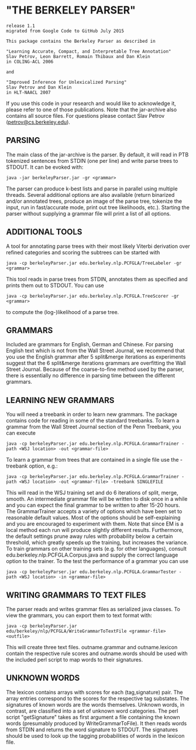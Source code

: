 # "THE BERKELEY PARSER"
```
release 1.1
migrated from Google Code to GitHub July 2015

This package contains the Berkeley Parser as described in 

"Learning Accurate, Compact, and Interpretable Tree Annotation"
Slav Petrov, Leon Barrett, Romain Thibaux and Dan Klein 
in COLING-ACL 2006  

and

"Improved Inference for Unlexicalized Parsing"
Slav Petrov and Dan Klein 
in HLT-NAACL 2007
```

If you use this code in your research and would like to acknowledge it, please refer to one of those publications. Note that the jar-archive also contains all source files. For questions please contact Slav Petrov (petrov@cs.berkeley.edu). 


## PARSING
The main class of the jar-archive is the parser. By default, it will read in PTB tokenized sentences from STDIN (one per line) and write parse trees to STDOUT. It can be evoked with:

`java -jar berkeleyParser.jar -gr <grammar>`

The parser can produce k-best lists and parse in parallel using multiple threads. Several additional options are also available (return binarized and/or annotated trees, produce an image of the parse tree, tokenize the input, run in fast/accurate mode, print out tree likelihoods, etc.). Starting the parser without supplying a grammar file will print a list of all options. 

## ADDITIONAL TOOLS
A tool for annotating parse trees with their most likely Viterbi derivation over refined categories and scoring the subtrees can be started with

`java -cp berkeleyParser.jar edu.berkeley.nlp.PCFGLA/TreeLabeler -gr <grammar>`

This tool reads in parse trees from STDIN, annotates them as specified and prints them out to STDOUT. You can use
 
`java -cp berkeleyParser.jar edu.berkeley.nlp.PCFGLA.TreeScorer -gr <grammar>`

to compute the (log-)likelihood of a parse tree.


## GRAMMARS
Included are grammars for English, German and Chinese. For parsing English text which is not from the Wall Street Journal, we recommend that you use the English grammar after 5 split&merge iterations as experiments suggest that the 6 split&merge iterations grammars are overfitting the Wall Street Journal. Because of the coarse-to-fine method used by the parser, there is essentially no difference in parsing time between the different grammars. 


## LEARNING NEW GRAMMARS
You will need a treebank in order to learn new grammars. The package contains code for reading in some of the standard treebanks. To learn a grammar from the Wall Street Journal section of the Penn Treebank, you can execute

`java -cp berkeleyParser.jar edu.berkeley.nlp.PCFGLA.GrammarTrainer -path <WSJ location> -out <grammar-file>`

To learn a grammar from trees that are contained in a single file use the -treebank option, e.g.:

`java -cp berkeleyParser.jar edu.berkeley.nlp.PCFGLA.GrammarTrainer -path <WSJ location> -out <grammar-file> -treebank SINGLEFILE`

This will read in the WSJ training set and do 6 iterations of split, merge, smooth. An intermediate grammar file will be written to disk once in a while and you can expect the final grammar to be written to <grammar-file> after 15-20 hours. The GrammarTrainer accepts a variety of options which have been set to reasonable default values. Most of the options should be self-explaining and you are encouraged to experiment with them. Note that since EM is a local method each run will produce slightly different results. Furthermore, the default settings prune away rules with probability below a certain threshold, which greatly speeds up the training, but increases the variance. To train grammars on other training sets (e.g. for other languages), consult edu.berkeley.nlp.PCFGLA.Corpus.java and supply the correct language option to the trainer.
To the test the performance of a grammar you can use

`java -cp berkeleyParser.jar edu.berkeley.nlp.PCFGLA.GrammarTester -path <WSJ location> -in <grammar-file>`


## WRITING GRAMMARS TO TEXT FILES
The parser reads and writes grammar files as serialized java classes. To view the grammars, you can export them to text format with: 

`java -cp berkeleyParser.jar edu/berkeley/nlp/PCFGLA/WriteGrammarToTextFile <grammar-file> <outfile>`

This will create three text files. outname.grammar and outname.lexicon contain the respective rule scores and outname.words should be used with the included perl script to map words to their signatures.

## UNKNOWN WORDS
The lexicon contains arrays with scores for each (tag,signature) pair. The array entries correspond to the scores for the respective tag substates. The signatures of known words are the words themselves. Unknown words, in contrast, are classified into a set of unknown word categories. The perl script "getSignature" takes as first argument a file containing the known words (presumably produced by WriteGrammarToFile). It then reads words from STDIN and returns the word signature to STDOUT. The signatures should be used to look up the tagging probabilities of words in the lexicon file.
